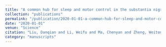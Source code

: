```yaml
---
title: "A common hub for sleep and motor control in the substantia nigra"
collection: "publications"
permalink: "/publication/2020-01-01-a-common-hub-for-sleep-and-motor-control-in-the-substantia-nigra"
date: "2020-01-01"
venue: "Science"
citation: "Liu, Danqian and Li, Weifu and Ma, Chenyan and Zheng, Weitong and Yao, Yuanyuan and Tso, Chak Foon and Zhong, Peng and Chen, Xi and Song, Jun Ho and Choi, Woochul and others. \"A common hub for sleep and motor control in the substantia nigra.\" Science, 2020."
category: "manuscripts"
---
```

